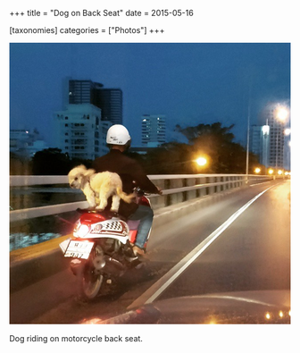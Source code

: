 +++
title = "Dog on Back Seat"
date = 2015-05-16

[taxonomies]
categories = ["Photos"]
+++

![Dog on Back Seat](dog-on-back-seat.jpeg)

Dog riding on motorcycle back seat.
